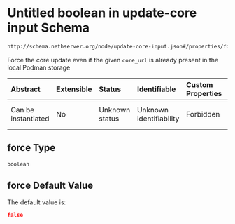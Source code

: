 # Untitled boolean in update-core input Schema

```txt
http://schema.nethserver.org/node/update-core-input.json#/properties/force
```

Force the core update even if the given `core_url` is already present in the local Podman storage

| Abstract            | Extensible | Status         | Identifiable            | Custom Properties | Additional Properties | Access Restrictions | Defined In                                                                     |
| :------------------ | :--------- | :------------- | :---------------------- | :---------------- | :-------------------- | :------------------ | :----------------------------------------------------------------------------- |
| Can be instantiated | No         | Unknown status | Unknown identifiability | Forbidden         | Allowed               | none                | [update-core-input.json\*](node/update-core-input.json "open original schema") |

## force Type

`boolean`

## force Default Value

The default value is:

```json
false
```

